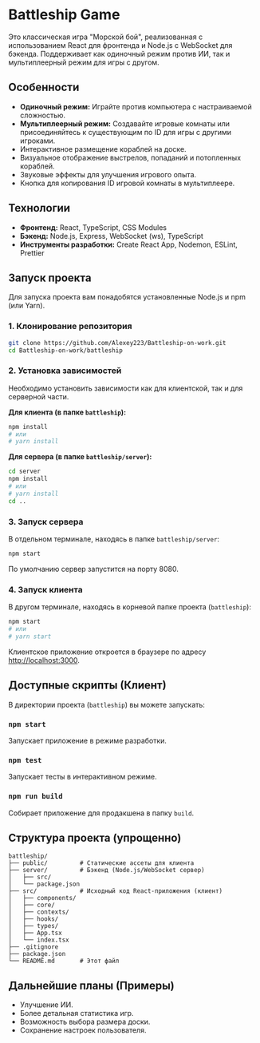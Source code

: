 # Battleship Game

Это классическая игра "Морской бой", реализованная с использованием React для фронтенда и Node.js с WebSocket для бэкенда. Поддерживает как одиночный режим против ИИ, так и мультиплеерный режим для игры с другом.

## Особенности

*   **Одиночный режим:** Играйте против компьютера с настраиваемой сложностью.
*   **Мультиплеерный режим:** Создавайте игровые комнаты или присоединяйтесь к существующим по ID для игры с другими игроками.
*   Интерактивное размещение кораблей на доске.
*   Визуальное отображение выстрелов, попаданий и потопленных кораблей.
*   Звуковые эффекты для улучшения игрового опыта.
*   Кнопка для копирования ID игровой комнаты в мультиплеере.

## Технологии

*   **Фронтенд:** React, TypeScript, CSS Modules
*   **Бэкенд:** Node.js, Express, WebSocket (ws), TypeScript
*   **Инструменты разработки:** Create React App, Nodemon, ESLint, Prettier

## Запуск проекта

Для запуска проекта вам понадобятся установленные Node.js и npm (или Yarn).

### 1. Клонирование репозитория

```bash
git clone https://github.com/Alexey223/Battleship-on-work.git
cd Battleship-on-work/battleship
```

### 2. Установка зависимостей

Необходимо установить зависимости как для клиентской, так и для серверной части.

**Для клиента (в папке `battleship`):**
```bash
npm install
# или
# yarn install
```

**Для сервера (в папке `battleship/server`):**
```bash
cd server
npm install
# или
# yarn install
cd ..
```

### 3. Запуск сервера

В отдельном терминале, находясь в папке `battleship/server`:
```bash
npm start
```
По умолчанию сервер запустится на порту 8080.

### 4. Запуск клиента

В другом терминале, находясь в корневой папке проекта (`battleship`):
```bash
npm start
# или
# yarn start
```
Клиентское приложение откроется в браузере по адресу [http://localhost:3000](http://localhost:3000).

## Доступные скрипты (Клиент)

В директории проекта (`battleship`) вы можете запускать:

### `npm start`

Запускает приложение в режиме разработки.

### `npm test`

Запускает тесты в интерактивном режиме.

### `npm run build`

Собирает приложение для продакшена в папку `build`.

## Структура проекта (упрощенно)

```
battleship/
├── public/         # Статические ассеты для клиента
├── server/         # Бэкенд (Node.js/WebSocket сервер)
│   ├── src/
│   └── package.json
├── src/            # Исходный код React-приложения (клиент)
│   ├── components/
│   ├── core/
│   ├── contexts/
│   ├── hooks/
│   ├── types/
│   ├── App.tsx
│   └── index.tsx
├── .gitignore
├── package.json
└── README.md       # Этот файл
```

## Дальнейшие планы (Примеры)

*   Улучшение ИИ.
*   Более детальная статистика игр.
*   Возможность выбора размера доски.
*   Сохранение настроек пользователя.
